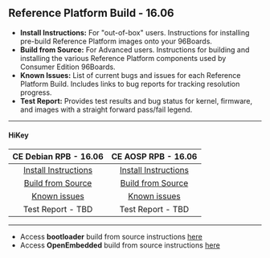 ## Reference Platform Build - 16.06


- **Install Instructions:** For "out-of-box" users. Instructions for installing pre-build Reference Platform images onto your 96Boards.
- **Build from Source:** For Advanced users. Instructions for building and installing the various Reference Platform components used by Consumer Edition 96Boards.
- **Known Issues:** List of current bugs and issues for each Reference Platform Build. Includes links to bug reports for tracking resolution progress.
- **Test Report:** Provides test results and bug status for kernel, firmware, and images with a straight forward pass/fail legend.

***

#### HiKey



|   **CE Debian RPB - 16.06**   |    **CE AOSP RPB - 16.06**  |
|:-----------------------------:|:---------------------------:|
|   [Install Instructions](InstallDebianRPB-16.06.md)    |  [Install Instructions](https://source.android.com/source/devices.html) |
|  [Build from Source](BFSDebianRPB-16.06.md)        |    [Build from Source](https://source.android.com/source/devices.html)    |
|       [Known issues](../../../Known-Issues.md)        |      [Known issues](../../../Known-Issues.md)       |
|        Test Report - TBD        |      Test Report - TBD       |


***

- Access **bootloader** build from source instructions [here](BuildSourceBL.md) 
- Access **OpenEmbedded** build from source instructions [here](../../../CECommon/OEYocto.md)

